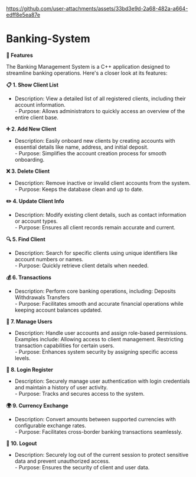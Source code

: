 https://github.com/user-attachments/assets/33bd3e9d-2a68-482a-a664-edff8e5ea87e


# Banking-System

**🎉 Features**

The Banking Management System is a C++ application designed to streamline banking operations. Here's a closer look at its features:

**📋 1. Show Client List**

- Description: View a detailed list of all registered clients, including their account information.
<br> - Purpose: Allows administrators to quickly access an overview of the entire client base.

**➕ 2. Add New Client**

- Description: Easily onboard new clients by creating accounts with essential details like name, address, and initial deposit.
<br> - Purpose: Simplifies the account creation process for smooth onboarding.

**❌ 3. Delete Client**

- Description: Remove inactive or invalid client accounts from the system.
<br> - Purpose: Keeps the database clean and up to date.

**✏️ 4. Update Client Info**

- Description: Modify existing client details, such as contact information or account types.
<br> - Purpose: Ensures all client records remain accurate and current.

**🔍 5. Find Client**

- Description: Search for specific clients using unique identifiers like account numbers or names.
<br> - Purpose: Quickly retrieve client details when needed.

**💰 6. Transactions**

- Description: Perform core banking operations, including:
       Deposits
      Withdrawals
      Transfers
<br> - Purpose: Facilitates smooth and accurate financial operations while keeping account balances updated.

**👥 7. Manage Users**

- Description: Handle user accounts and assign role-based permissions. Examples include:
Allowing access to client management.
Restricting transaction capabilities for certain users.
<br> - Purpose: Enhances system security by assigning specific access levels.

**🔐 8. Login Register**

- Description: Securely manage user authentication with login credentials and maintain a history of user activity.
<br> - Purpose: Tracks and secures access to the system.

**🌍 9. Currency Exchange**

- Description: Convert amounts between supported currencies with configurable exchange rates.
<br> - Purpose: Facilitates cross-border banking transactions seamlessly.

**🚪 10. Logout**

- Description: Securely log out of the current session to protect sensitive data and prevent unauthorized access.
<br> - Purpose: Ensures the security of client and user data.
